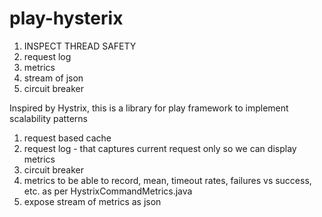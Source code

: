 play-hysterix
=============

1. INSPECT THREAD SAFETY
2. request log
3. metrics
4. stream of json
5. circuit breaker

Inspired by Hystrix, this is a library for play framework to implement scalability patterns

1. request based cache
2. request log - that captures current request only so we can display metrics
3. circuit breaker
4. metrics to be able to record, mean, timeout rates, failures vs success, etc. as per HystrixCommandMetrics.java
5. expose stream of metrics as json